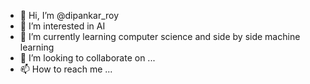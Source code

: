 - 👋 Hi, I’m @dipankar_roy
- 👀 I’m interested in AI
- 🌱 I’m currently learning computer science and side by side machine learning
- 💞️ I’m looking to collaborate on ...
- 📫 How to reach me ...

<!---
dip112/dip112 is a ✨ special ✨ repository because its `README.md` (this file) appears on your GitHub profile.
You can click the Preview link to take a look at your changes.
--->
